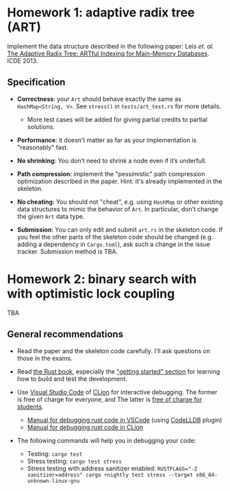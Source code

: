 # Homework 1: adaptive radix tree (ART)

Implement the data structure described in the following paper: Leis *et. al.* [The Adaptive Radix
Tree: ARTful Indexing for Main-Memory Databases](https://db.in.tum.de/~leis/papers/ART.pdf).  ICDE
2013.

<!-- Leis *et. al.* [The ART of Practical
Synchronization](https://db.in.tum.de/~leis/papers/artsync.pdf).  DaMoN 2016. -->


## Specification

- **Correctness**: your `Art` should behave exactly the same as `HashMap<String, V>`.  See
  `stress()` in `tests/art_test.rs` for more details.

    + More test cases will be added for giving partial credits to partial solutions.

- **Performance**: it doesn’t matter as far as your implementation is "reasonably" fast.

- **No shrinking**: You don’t need to shrink a node even if it’s underfull.

- **Path compression**: implement the "pessimistic" path compression optimization described in the
  paper. Hint: it's already implemented in the skeleton.

- **No cheating**: You should not "cheat", e.g. using `HashMap` or other existing data structures to
  mimic the behavior of `Art`. In particular, don’t change the given `Art` data type.

- **Submission**: You can only edit and submit `art.rs` in the skeleton code. If you feel the other
  parts of the skeleton code should be changed (e.g. adding a dependency in `Cargo.toml`), ask such
  a change in the issue tracker. Submission method is TBA.


# Homework 2: binary search with with optimistic lock coupling

TBA


## General recommendations

- Read the paper and the skeleton code carefully.  I'll ask questions on those in the exams.

- Read [the Rust book](https://doc.rust-lang.org/book/), especially the ["getting started"
  section](https://doc.rust-lang.org/book/ch01-00-getting-started.html) for learning how to build
  and test the development.

- Use [Visual Studio Code](https://code.visualstudio.com/) of
  [CLion](https://www.jetbrains.com/clion/) for interactive debugging.  The former is free of charge
  for everyone, and The latter is [free of charge for students](https://www.jetbrains.com/student/).
    + [Manual for debugging rust code in
      VSCode](https://www.forrestthewoods.com/blog/how-to-debug-rust-with-visual-studio-code/)
      (using [CodeLLDB](https://marketplace.visualstudio.com/items?itemName=vadimcn.vscode-lldb)
      plugin)
    + [Manual for debugging rust code in
      CLion](https://www.jetbrains.com/help/clion/rust-support.html)

- The following commands will help you in debugging your code:
    + Testing: `cargo test`
    + Stress testing: `cargo test stress`
    + Stress testing with address sanitizer enabled: `RUSTFLAGS="-Z sanitizer=address" cargo
      +nightly test stress --target x86_64-unknown-linux-gnu`

